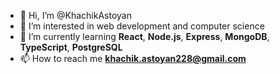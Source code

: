 - 👋 Hi, I’m @KhachikAstoyan
- 👀 I’m interested in web development and computer science
- 🌱 I’m currently learning **React**, **Node.js**, **Express**, **MongoDB**, **TypeScript**, **PostgreSQL**
- 📫 How to reach me **khachik.astoyan228@gmail.com**

<!---
KhachikAstoyan/KhachikAstoyan is a ✨ special ✨ repository because its `README.md` (this file) appears on your GitHub profile.
You can click the Preview link to take a look at your changes.
--->
